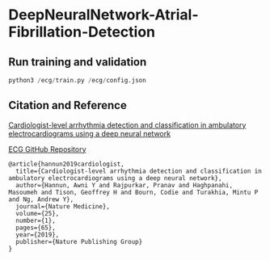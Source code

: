 # DeepNeuralNetwork-Atrial-Fibrillation-Detection


## Run training and validation

```python
python3 /ecg/train.py /ecg/config.json
```
## Citation and Reference

[Cardiologist-level arrhythmia detection and classification in ambulatory electrocardiograms using a deep neural network](https://www.nature.com/articles/s41591-018-0268-3)

[ECG GitHub Repository](https://github.com/awni/ecg)

```
@article{hannun2019cardiologist,
  title={Cardiologist-level arrhythmia detection and classification in ambulatory electrocardiograms using a deep neural network},
  author={Hannun, Awni Y and Rajpurkar, Pranav and Haghpanahi, Masoumeh and Tison, Geoffrey H and Bourn, Codie and Turakhia, Mintu P and Ng, Andrew Y},
  journal={Nature Medicine},
  volume={25},
  number={1},
  pages={65},
  year={2019},
  publisher={Nature Publishing Group}
}
```
